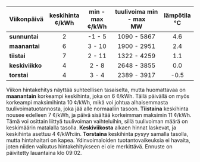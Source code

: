 | Viikonpäivä  | keskihinta<br>¢/kWh | min - max<br>¢/kWh | tuulivoima min - max<br>MW | lämpötila<br>°C |
|:-------------|:----------------:|:----------------:|:-------------:|:-------------:|
| **sunnuntai**|        2       |     -1 - 5      |     1090 - 5867    |      4.6      |
| **maanantai**|        6       |     3 - 10      |     1900 - 2951    |      2.4      |
| **tiistai**  |        7       |     2 - 11      |     1322 - 4259    |      1.1      |
| **keskiviikko**|      4       |     2 - 8       |     2648 - 3855    |      0.0      |
| **torstai**  |        4       |     3 - 4       |     2389 - 3917    |     -0.5      |

Viikon hintakehitys näyttää suhteellisen tasaiselta, mutta huomattavaa on **maanantain** korkeampi keskihinta, joka on 6 ¢/kWh. Tällä päivällä on myös korkeampi maksimihinta 10 ¢/kWh, mikä voi johtua alhaisemmasta tuulivoimatuotannosta, joka jää alle normaaliin tasoon. **Tiistaina** keskihinta nousee edelleen 7 ¢/kWh, ja päivä sisältää korkeimman maksimin 11 ¢/kWh. Tämä voi osittain liittyä tuulivoiman vaihteluihin, sillä tuulivoiman määrä on keskimäärin matalalla tasolla. **Keskiviikosta** alkaen hinnat laskevat, ja keskihinta asettuu 4 ¢/kWh:iin. **Torstaina** keskihinta pysyy samalla tasolla, mutta hintahaitari on kapea. Ydinvoimaloiden tuotantovaikeuksia ei havaita, joten niiden vaikutus hintakehitykseen ei ole merkittävä. Ennuste on päivitetty lauantaina klo 09:02.